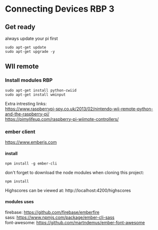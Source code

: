 # Connecting Devices RBP 3
## Get ready
always update your pi first
```
sudo apt-get update
sudo apt-get upgrade -y
```


## WII remote
### Install modules RBP
```
sudo apt-get install python-cwiid
sudo apt-get install wminput
```

Extra intresting links: <br/>
https://www.raspberrypi-spy.co.uk/2013/02/nintendo-wii-remote-python-and-the-raspberry-pi/ <br/>
https://pimylifeup.com/raspberry-pi-wiimote-controllers/

### ember client
https://www.emberjs.com
#### install
```
npm install -g ember-cli
```
don't forget to download the node modules when cloning this project:
```
npm install
```
Highscores can be viewed at: http://localhost:4200/highscores
#### modules uses
firebase: https://github.com/firebase/emberfire  <br/>
sass: https://www.npmjs.com/package/ember-cli-sass  <br/>
font-awesome: https://github.com/martndemus/ember-font-awesome  